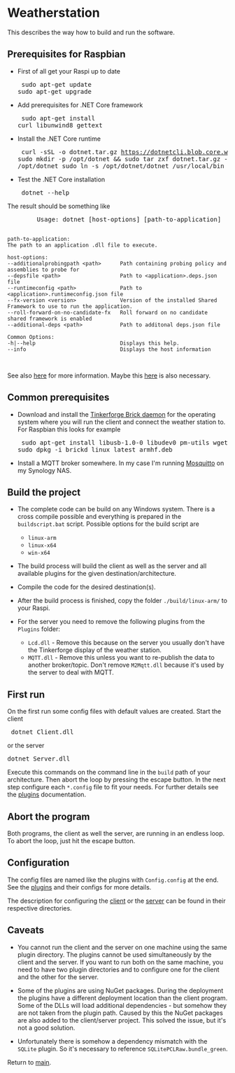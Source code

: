 # Weatherstation

This describes the way how to build and run the software.

## Prerequisites for Raspbian

* First of all get your Raspi up to date <pre>
sudo apt-get update
sudo apt-get upgrade
</pre>

* Add prerequisites for .NET Core framework <pre>
sudo apt-get install curl libunwind8 gettext
</pre>

* Install the .NET Core runtime <pre>
 curl -sSL -o dotnet.tar.gz https://dotnetcli.blob.core.windows.net/dotnet/Runtime/release/2.0.0/dotnet-runtime-latest-linux-arm.tar.gz
sudo mkdir -p /opt/dotnet && sudo tar zxf dotnet.tar.gz -C /opt/dotnet
sudo ln -s /opt/dotnet/dotnet /usr/local/bin
</pre>

* Test the .NET Core installation <pre>
dotnet --help
</pre>
        The result should be something like <pre>
        Usage: dotnet [host-options] [path-to-application]
        
    path-to-application:
    The path to an application .dll file to execute.

    host-options:
    --additionalprobingpath <path>      Path containing probing policy and assemblies to probe for
    --depsfile <path>                   Path to <application>.deps.json file
    --runtimeconfig <path>              Path to <application>.runtimeconfig.json file
    --fx-version <version>              Version of the installed Shared Framework to use to run the application.
    --roll-forward-on-no-candidate-fx   Roll forward on no candidate shared framework is enabled
    --additional-deps <path>            Path to additonal deps.json file

    Common Options:
    -h|--help                           Displays this help.
    --info                              Displays the host information
</pre>
    
See also [here](https://blogs.msdn.microsoft.com/david/2017/07/20/setting_up_raspian_and_dotnet_core_2_0_on_a_raspberry_pi/) for more information. Maybe this [here](https://github.com/dotnet/core/blob/master/samples/RaspberryPiInstructions.md) is also necessary.

## Common prerequisites

* Download and install the [Tinkerforge Brick daemon][TFBD] for the operating system where you will run the client and connect the weather station to. For Raspbian this looks for example <pre>
sudo apt-get install libusb-1.0-0 libudev0 pm-utils
wget http://download.tinkerforge.com/tools/brickd/linux/brickd_linux_latest_armhf.deb
sudo dpkg -i brickd_linux_latest_armhf.deb
</pre>

* Install a MQTT broker somewhere. In my case I'm running [Mosquitto](https://mosquitto.org/) on my Synology NAS.

## Build the project

* The complete code can be build on any Windows system. There is a cross compile possible and everything is prepared in the `buildscript.bat` script. Possible options for the build script are
  * `linux-arm`
  * `linux-x64`
  * `win-x64`

* The build process will build the client as well as the server and all available plugins for the given destination/architecture.

* Compile the code for the desired destination(s).

* After the build process is finished, copy the folder `./build/linux-arm/` to your Raspi.

* For the server you need to remove the following plugins from the `Plugins` folder:
  * `Lcd.dll` - Remove this because on the server you usually don't have the Tinkerforge display of the weather station.
  * `MQTT.dll` - Remove this unless you want to re-publish the data to another broker/topic. Don't remove `M2Mqtt.dll` because it's used by the server to deal with MQTT.

## First run

On the first run some config files with default values are created. Start the client <pre>
dotnet Client.dll
</pre>
or the server <pre>
dotnet Server.dll
</pre>
Execute this commands on the command line in the `build` path of your architecture. Then abort the loop by pressing the escape button. In the next step configure each `*.config` file to fit your needs. For further details see the [plugins](./Plugins/Readme.md) documentation.

## Abort the program

Both programs, the client as well the server, are running in an endless loop. To abort the loop, just hit the escape button.

## Configuration

The config files are named like the plugins with `Config.config` at the end. See the [plugins](./Plugins/Readme.md) and their configs for more details.

The description for configuring the [client](./Client/Readme.md) or the [server](./Server/Readme.md) can be found in their respective directories.

## Caveats

* You cannot run the client and the server on one machine using the same plugin directory. The plugins cannot be used simultaneously by the client and the server. If you want to run both on the same machine, you need to have two plugin directories and to configure one for the client and the other for the server.

* Some of the plugins are using NuGet packages. During the deployment the plugins have a different deployment location than the client program. Some of the DLLs will load additional dependencies - but somehow they are not taken from the plugin path. Caused by this the NuGet packages are also added to the client/server project. This solved the issue, but it's not a good solution.

* Unfortunately there is somehow a dependency mismatch with the `SQLite` plugin. So it's necessary to reference `SQLitePCLRaw.bundle_green`.

Return to [main](./Readme.md).

[TFBD]:https://www.tinkerforge.com/en/doc/Software/Brickd.html